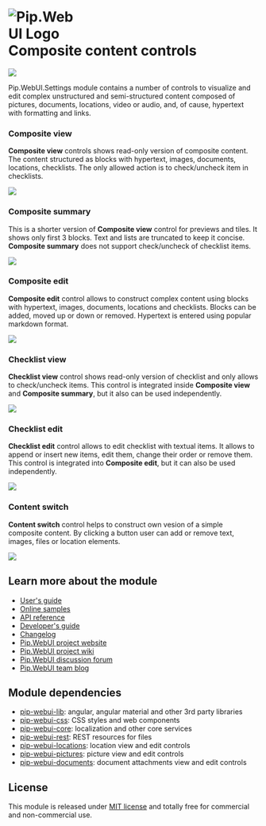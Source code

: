 # <img src="https://github.com/pip-webui/pip-webui/raw/master/doc/Logo.png" alt="Pip.WebUI Logo" style="max-width:30%"> <br/> Composite content controls

![](https://img.shields.io/badge/license-MIT-blue.svg)

Pip.WebUI.Settings module contains a number of controls to visualize and edit complex unstructured and semi-structured content composed of pictures, documents, locations, video or audio, and, of cause, hypertext with formatting and links.

### Composite view

**Composite view** controls shows read-only version of composite content. The content structured as blocks with hypertext, images, documents, locations, checklists. The only allowed action is to check/uncheck item in checklists.

<img src="doc/images/img-composite-view.png"/>

### Composite summary

This is a shorter version of **Composite view** control for previews and tiles. It shows only first 3 blocks. Text and lists are truncated to keep it concise. **Composite summary** does not support check/uncheck of checklist items.

<img src="doc/images/img-composite-summary.png"/>

### Composite edit

**Composite edit** control allows to construct complex content using blocks with hypertext, images, documents, locations and checklists. Blocks can be added, moved up or down or removed. Hypertext is entered using popular markdown format.

<img src="doc/images/img-composite-filled.png"/>

### Checklist view

**Checklist view** control shows read-only version of checklist and only allows to check/uncheck items. This control is integrated inside **Composite view** and **Composite summary**, but it also can be used independently.

<img src="doc/images/img-checklist-view.png"/>

### Checklist edit

**Checklist edit** control allows to edit checklist with textual items. It allows to append or insert new items, edit them, change their order or remove them. This control is integrated into **Composite edit**, but it can also be used independently.

<img src="doc/images/img-checklist-edit.png"/>

### Content switch

**Content switch** control helps to construct own vesion of a simple composite content. By clicking a button user can add or remove text, images, files or location elements.

<img src="doc/images/img-composite-switch.png"/>


## Learn more about the module

- [User's guide](doc/UsersGuide.md)
- [Online samples](http://webui.pipdevs.com/pip-webui-composite/index.html)
- [API reference](http://webui-api.pipdevs.com/pip-webui-composite/index.html)
- [Developer's guide](doc/DevelopersGuide.md)
- [Changelog](CHANGELOG.md)
- [Pip.WebUI project website](http://www.pipwebui.org)
- [Pip.WebUI project wiki](https://github.com/pip-webui/pip-webui/wiki)
- [Pip.WebUI discussion forum](https://groups.google.com/forum/#!forum/pip-webui)
- [Pip.WebUI team blog](https://pip-webui.blogspot.com/)

## <a name="dependencies"></a>Module dependencies

* [pip-webui-lib](https://github.com/pip-webui/pip-webui-lib): angular, angular material and other 3rd party libraries
* [pip-webui-css](https://github.com/pip-webui/pip-webui-css): CSS styles and web components
* [pip-webui-core](https://github.com/pip-webui/pip-webui-core): localization and other core services
* [pip-webui-rest](https://github.com/pip-webui/pip-webui-rest): REST resources for files
* [pip-webui-locations](https://github.com/pip-webui/pip-webui-locations): location view and edit controls
* [pip-webui-pictures](https://github.com/pip-webui/pip-webui-pictures): picture view and edit controls
* [pip-webui-documents](https://github.com/pip-webui/pip-webui-documents): document attachments view and edit controls

## <a name="license"></a>License

This module is released under [MIT license](License) and totally free for commercial and non-commercial use.
